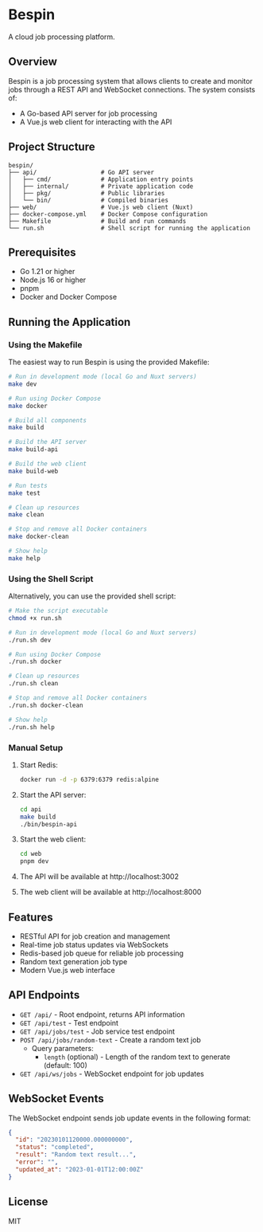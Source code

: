 # Bespin

A cloud job processing platform.

## Overview

Bespin is a job processing system that allows clients to create and monitor jobs through a REST API and WebSocket connections. The system consists of:

- A Go-based API server for job processing
- A Vue.js web client for interacting with the API

## Project Structure

```
bespin/
├── api/                  # Go API server
│   ├── cmd/              # Application entry points
│   ├── internal/         # Private application code
│   ├── pkg/              # Public libraries
│   └── bin/              # Compiled binaries
├── web/                  # Vue.js web client (Nuxt)
├── docker-compose.yml    # Docker Compose configuration
├── Makefile              # Build and run commands
└── run.sh                # Shell script for running the application
```

## Prerequisites

- Go 1.21 or higher
- Node.js 16 or higher
- pnpm
- Docker and Docker Compose

## Running the Application

### Using the Makefile

The easiest way to run Bespin is using the provided Makefile:

```bash
# Run in development mode (local Go and Nuxt servers)
make dev

# Run using Docker Compose
make docker

# Build all components
make build

# Build the API server
make build-api

# Build the web client
make build-web

# Run tests
make test

# Clean up resources
make clean

# Stop and remove all Docker containers
make docker-clean

# Show help
make help
```

### Using the Shell Script

Alternatively, you can use the provided shell script:

```bash
# Make the script executable
chmod +x run.sh

# Run in development mode (local Go and Nuxt servers)
./run.sh dev

# Run using Docker Compose
./run.sh docker

# Clean up resources
./run.sh clean

# Stop and remove all Docker containers
./run.sh docker-clean

# Show help
./run.sh help
```

### Manual Setup

1. Start Redis:
   ```bash
   docker run -d -p 6379:6379 redis:alpine
   ```

2. Start the API server:
   ```bash
   cd api
   make build
   ./bin/bespin-api
   ```

3. Start the web client:
   ```bash
   cd web
   pnpm dev
   ```

4. The API will be available at http://localhost:3002
5. The web client will be available at http://localhost:8000

## Features

- RESTful API for job creation and management
- Real-time job status updates via WebSockets
- Redis-based job queue for reliable job processing
- Random text generation job type
- Modern Vue.js web interface

## API Endpoints

- `GET /api/` - Root endpoint, returns API information
- `GET /api/test` - Test endpoint
- `GET /api/jobs/test` - Job service test endpoint
- `POST /api/jobs/random-text` - Create a random text job
  - Query parameters:
    - `length` (optional) - Length of the random text to generate (default: 100)
- `GET /api/ws/jobs` - WebSocket endpoint for job updates

## WebSocket Events

The WebSocket endpoint sends job update events in the following format:

```json
{
  "id": "20230101120000.000000000",
  "status": "completed",
  "result": "Random text result...",
  "error": "",
  "updated_at": "2023-01-01T12:00:00Z"
}
```

## License

MIT
